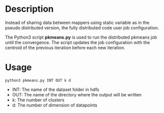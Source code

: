 # Description

Instead of sharing data between mappers using static variable as in the pseudo distributed version, the fully distributed code user job configuration. 

The Python3 script **pkmeans.py** is used to run the distributed pkmeans job until the convergence. The script updates the job configuration with the centroid of the previous iteration before each new iteration.

# Usage

`python3 pkmeans.py INT OUT k d`  

* INT: The name of the dataset folder in hdfs
* OUT: The name of the directory where the output will be written
* k: The number of clusters
* d: The number of dimension of datapoints